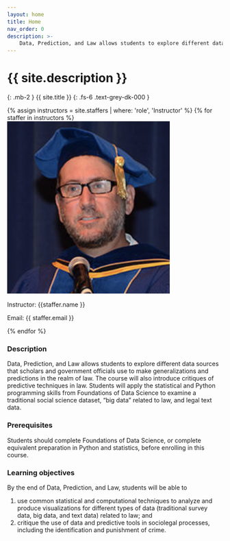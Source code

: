 ```yaml
---
layout: home
title: Home
nav_order: 0
description: >-
    Data, Prediction, and Law allows students to explore different data sources that scholars and government officials use to make generalizations and predictions in the realm of law.
---
```


# {{ site.description }}
{: .mb-2 }
{{ site.title }}
{: .fs-6 .text-grey-dk-000 }


{% assign instructors = site.staffers | where: 'role', 'Instructor' %}
{% for staffer in instructors %}
<img class="staffer-image" src="./assets/images/marshall.jpg" alt="{{ page.name }}">

Instructor: {{staffer.name }}

Email: {{ staffer.email }} 

{% endfor %}


### Description

Data, Prediction, and Law allows students to explore different data sources that scholars and government officials use to make generalizations and predictions in the realm of law.  The course will also introduce critiques of predictive techniques in law.  Students will apply the statistical and Python programming skills from Foundations of Data Science to examine a traditional social science dataset, “big data” related to law, and legal text data.

### Prerequisites
Students should complete Foundations of Data Science, or complete equivalent preparation in Python and statistics, before enrolling in this course.

### Learning objectives
By the end of Data, Prediction, and Law, students will be able to
1. use common statistical and computational techniques to analyze and produce visualizations for different types of data (traditional survey data, big data, and text data) related to law; and
2. critique the use of data and predictive tools in sociolegal processes, including the identification and punishment of crime.

